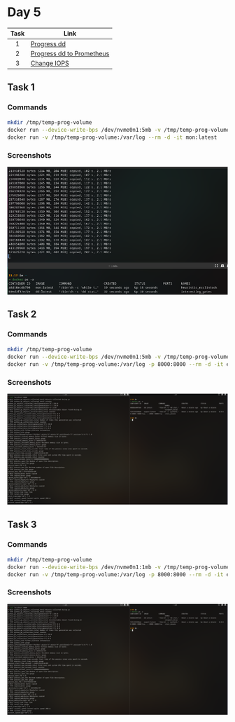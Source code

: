# Day 5

| Task | Link                                                                                            |
| :--: | ----------------------------------------------------------------------------------------------- |
|  1   | [Progress dd](https://github.com/RusMephist/tensor-homework/tree/main/Day5/Task1)               |
|  2   | [Progress dd to Prometheus](https://github.com/RusMephist/tensor-homework/tree/main/Day5/Task2) |
|  3   | [Change IOPS](#task-3)                                                                          |

## Task 1

### Commands

```bash
mkdir /tmp/temp-prog-volume
docker run --device-write-bps /dev/nvme0n1:5mb -v /tmp/temp-prog-volume:/var/log --rm -d -it dd:latest
docker run -v /tmp/temp-prog-volume:/var/log --rm -d -it mon:latest
```

### Screenshots

![alt text](https://github.com/RusMephist/tensor-homework/blob/main/images/Screenshot_20220328_112039.png?raw=true)

## Task 2

### Commands

```bash
mkdir /tmp/temp-prog-volume
docker run --device-write-bps /dev/nvme0n1:5mb -v /tmp/temp-prog-volume:/var/log --rm -d -it dd:latest
docker run -v /tmp/temp-prog-volume:/var/log -p 8000:8000 --rm -d -it export:latest
```

### Screenshots

![alt text](https://github.com/RusMephist/tensor-homework/blob/main/images/Screenshot_20220329_025553.png?raw=true)

## Task 3

### Commands

```bash
mkdir /tmp/temp-prog-volume
docker run --device-write-bps /dev/nvme0n1:1mb -v /tmp/temp-prog-volume:/var/log --rm -d -it dd:latest
docker run -v /tmp/temp-prog-volume:/var/log -p 8000:8000 --rm -d -it export:latest
```

### Screenshots

![alt text](https://github.com/RusMephist/tensor-homework/blob/main/images/Screenshot_20220329_025553.png?raw=true)
